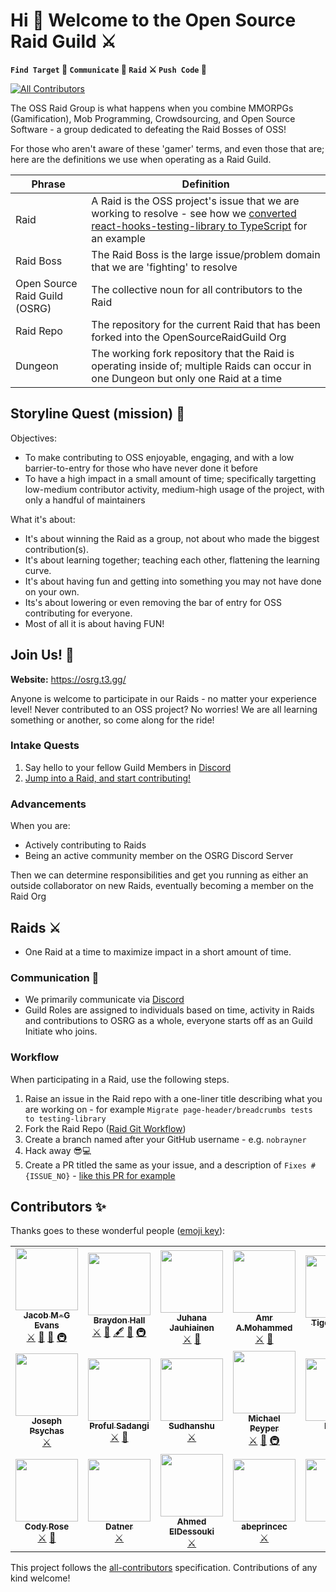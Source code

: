 
# Hi :wave: Welcome to the Open Source Raid Guild :crossed_swords:

**`Find Target` :dart: `Communicate` :satellite: `Raid` :crossed_swords: `Push Code` :tada:**

[![All Contributors](https://img.shields.io/github/all-contributors/OpenSourceRaidGuild/first-quest?color=orange&style=flat-square)](#contributors)

The OSS Raid Group is what happens when you combine MMORPGs (Gamification), Mob Programming, Crowdsourcing, and Open Source Software - a group dedicated to defeating the Raid Bosses of OSS!

For those who aren't aware of these 'gamer' terms, and even those that are; here are the definitions we use when operating as a Raid Guild.

| Phrase                        | Definition                                                                                                                                                                                                                  |
| ----------------------------- | --------------------------------------------------------------------------------------------------------------------------------------------------------------------------------------------------------------------------- |
| Raid                          | A Raid is the OSS project's issue that we are working to resolve - see how we [converted react-hooks-testing-library to TypeScript](https://github.com/testing-library/react-hooks-testing-library/pull/520) for an example |
| Raid Boss                     | The Raid Boss is the large issue/problem domain that we are 'fighting' to resolve                                                                                                                                           |
| Open Source Raid Guild (OSRG) | The collective noun for all contributors to the Raid                                                                                                                                                                        |
| Raid Repo                     | The repository for the current Raid that has been forked into the OpenSourceRaidGuild Org                                                                                                                                   |
| Dungeon                       | The working fork repository that the Raid is operating inside of; multiple Raids can occur in one Dungeon but only one Raid at a time                                                                                       |

## Storyline Quest (mission) :scroll:

Objectives:

- To make contributing to OSS enjoyable, engaging, and with a low barrier-to-entry for those who have never done it before
- To have a high impact in a small amount of time; specifically targetting low-medium contributor activity, medium-high usage of the project, with only a handful of maintainers

What it's about:

- It's about winning the Raid as a group, not about who made the biggest contribution(s).
- It's about learning together; teaching each other, flattening the learning curve.
- It's about having fun and getting into something you may not have done on your own.
- Its's about lowering or even removing the bar of entry for OSS contributing for everyone.
- Most of all it is about having FUN!

<!-- Previous points
- Themed from MMORPG gaming, gamifiying Mob programming OSS repositories
- Look for criteria in OSS repositories
  1. Low to medium contributor activity, only a handful of maintainers
  2. Medium to high usage of the OSS
  3. Our impact can be potentially high; in a few days
-->

## Join Us! :smiling_face_with_three_hearts:
**Website:** https://osrg.t3.gg/

Anyone is welcome to participate in our Raids - no matter your experience level! Never contributed to an OSS project? No worries! We are all learning something or another, so come along for the ride!

### Intake Quests

1. Say hello to your fellow Guild Members in [Discord][discord]
2. [Jump into a Raid, and start contributing!](https://github.com/OpenSourceRaidGuild/tutorial-quest#workflow)

### Advancements

When you are:

- Actively contributing to Raids
- Being an active community member on the OSRG Discord Server

Then we can determine responsibilities and get you running as either an outside collaborator on new Raids, eventually becoming a member on the Raid Org

## Raids :crossed_swords:

- One Raid at a time to maximize impact in a short amount of time.

### Communication :satellite:

- We primarily communicate via [Discord][discord]
- Guild Roles are assigned to individuals based on time, activity in Raids and contributions to OSRG as a whole, everyone starts off as an Guild Initiate who joins.

### Workflow

When participating in a Raid, use the following steps.

1. Raise an issue in the Raid repo with a one-liner title describing what you are working on - for example `Migrate page-header/breadcrumbs tests to testing-library`
2. Fork the Raid Repo ([Raid Git Workflow](./git.md))
3. Create a branch named after your GitHub username - e.g. `nobrayner`
4. Hack away :sunglasses::computer:
5. Create a PR titled the same as your issue, and a description of `Fixes #{ISSUE_NO}` - [like this PR for example](https://github.com/OpenSourceRaidGuild/hospitalrun-frontend/pull/8)

[discord]: https://discord.gg/m5U24z92Va

## Contributors ✨

Thanks goes to these wonderful people ([emoji key](https://allcontributors.org/docs/en/emoji-key)):

<!-- ALL-CONTRIBUTORS-LIST:START - Do not remove or modify this section -->
<!-- prettier-ignore-start -->
<!-- markdownlint-disable -->
<table>
  <tr>
    <td align="center"><a href="https://dev.to/jacobmgevans"><img src="https://avatars1.githubusercontent.com/u/27247160?v=4?s=100" width="100px;" alt=""/><br /><sub><b>Jacob M-G Evans</b></sub></a><br /><a href="#raids-crossed_swords" title="OSRG Guild Member">⚔</a> <a href="#ideas-JacobMGEvans" title="Ideas, Planning, & Feedback">🤔</a> <a href="https://github.com/OpenSourceRaidGuild/tutorial-quest/commits?author=JacobMGEvans" title="Documentation">📖</a> <a href="#infra-JacobMGEvans" title="Infrastructure (Hosting, Build-Tools, etc)">🚇</a></td>
    <td align="center"><a href="https://github.com/nobrayner"><img src="https://avatars2.githubusercontent.com/u/40751395?v=4?s=100" width="100px;" alt=""/><br /><sub><b>Braydon Hall</b></sub></a><br /><a href="#raids-crossed_swords" title="OSRG Guild Member">⚔</a> <a href="#ideas-nobrayner" title="Ideas, Planning, & Feedback">🤔</a> <a href="#content-nobrayner" title="Content">🖋</a> <a href="https://github.com/OpenSourceRaidGuild/tutorial-quest/commits?author=nobrayner" title="Documentation">📖</a> <a href="#infra-nobrayner" title="Infrastructure (Hosting, Build-Tools, etc)">🚇</a></td>
    <td align="center"><a href="https://github.com/juhanakristian"><img src="https://avatars1.githubusercontent.com/u/544386?v=4?s=100" width="100px;" alt=""/><br /><sub><b>Juhana Jauhiainen</b></sub></a><br /><a href="#raids-crossed_swords" title="OSRG Guild Member">⚔</a> <a href="#ideas-juhanakristian" title="Ideas, Planning, & Feedback">🤔</a></td>
    <td align="center"><a href="https://github.com/merodiro"><img src="https://avatars1.githubusercontent.com/u/17033502?v=4?s=100" width="100px;" alt=""/><br /><sub><b>Amr A.Mohammed</b></sub></a><br /><a href="#raids-crossed_swords" title="OSRG Guild Member">⚔</a> <a href="#ideas-merodiro" title="Ideas, Planning, & Feedback">🤔</a></td>
    <td align="center"><a href="https://tigerabrodi.dev/"><img src="https://avatars1.githubusercontent.com/u/49603590?v=4?s=100" width="100px;" alt=""/><br /><sub><b>Tiger Abrodi</b></sub></a><br /><a href="#raids-crossed_swords" title="OSRG Guild Member">⚔</a> <a href="#ideas-tigerabrodi" title="Ideas, Planning, & Feedback">🤔</a></td>
    <td align="center"><a href="https://github.com/marcosvega91"><img src="https://avatars2.githubusercontent.com/u/5365582?v=4?s=100" width="100px;" alt=""/><br /><sub><b>Marco Moretti</b></sub></a><br /><a href="#raids-crossed_swords" title="OSRG Guild Member">⚔</a></td>
    <td align="center"><a href="http://peter.hozak.info/"><img src="https://avatars0.githubusercontent.com/u/1087670?v=4?s=100" width="100px;" alt=""/><br /><sub><b>Peter Hozák</b></sub></a><br /><a href="#raids-crossed_swords" title="OSRG Guild Member">⚔</a> <a href="#ideas-Aprillion" title="Ideas, Planning, & Feedback">🤔</a></td>
  </tr>
  <tr>
    <td align="center"><a href="https://github.com/TheGallery"><img src="https://avatars1.githubusercontent.com/u/3214876?v=4?s=100" width="100px;" alt=""/><br /><sub><b>Joseph Psychas</b></sub></a><br /><a href="#raids-crossed_swords" title="OSRG Guild Member">⚔</a></td>
    <td align="center"><a href="https://github.com/proful"><img src="https://avatars2.githubusercontent.com/u/354596?v=4?s=100" width="100px;" alt=""/><br /><sub><b>Proful Sadangi</b></sub></a><br /><a href="#raids-crossed_swords" title="OSRG Guild Member">⚔</a> <a href="#ideas-proful" title="Ideas, Planning, & Feedback">🤔</a></td>
    <td align="center"><a href="https://github.com/tsuki42"><img src="https://avatars2.githubusercontent.com/u/22864071?v=4?s=100" width="100px;" alt=""/><br /><sub><b>Sudhanshu</b></sub></a><br /><a href="#raids-crossed_swords" title="OSRG Guild Member">⚔</a></td>
    <td align="center"><a href="https://github.com/mpeyper"><img src="https://avatars0.githubusercontent.com/u/23029903?v=4?s=100" width="100px;" alt=""/><br /><sub><b>Michael Peyper</b></sub></a><br /><a href="#raids-crossed_swords" title="OSRG Guild Member">⚔</a> <a href="#ideas-mpeyper" title="Ideas, Planning, & Feedback">🤔</a> <a href="#infra-mpeyper" title="Infrastructure (Hosting, Build-Tools, etc)">🚇</a></td>
    <td align="center"><a href="https://github.com/emma-r-slight"><img src="https://avatars0.githubusercontent.com/u/60733989?v=4?s=100" width="100px;" alt=""/><br /><sub><b>Emma </b></sub></a><br /><a href="#raids-crossed_swords" title="OSRG Guild Member">⚔</a> <a href="#ideas-emma-r-slight" title="Ideas, Planning, & Feedback">🤔</a></td>
    <td align="center"><a href="https://twitter.com/ZiedTouibi"><img src="https://avatars3.githubusercontent.com/u/15978090?v=4?s=100" width="100px;" alt=""/><br /><sub><b>Zied.Touibi</b></sub></a><br /><a href="#raids-crossed_swords" title="OSRG Guild Member">⚔</a> <a href="#ideas-ziedtouibi" title="Ideas, Planning, & Feedback">🤔</a> <a href="#design-ziedtouibi" title="Design">🎨</a></td>
    <td align="center"><a href="https://github.com/kiranjd"><img src="https://avatars2.githubusercontent.com/u/25822851?v=4?s=100" width="100px;" alt=""/><br /><sub><b>Kiran Jd</b></sub></a><br /><a href="#raids-crossed_swords" title="OSRG Guild Member">⚔</a></td>
  </tr>
  <tr>
    <td align="center"><a href="https://github.com/codyarose"><img src="https://avatars1.githubusercontent.com/u/35306025?v=4?s=100" width="100px;" alt=""/><br /><sub><b>Cody Rose</b></sub></a><br /><a href="#raids-crossed_swords" title="OSRG Guild Member">⚔</a> <a href="#ideas-codyarose" title="Ideas, Planning, & Feedback">🤔</a></td>
    <td align="center"><a href="https://github.com/datner"><img src="https://avatars.githubusercontent.com/u/22598347?v=4?s=100" width="100px;" alt=""/><br /><sub><b>Datner</b></sub></a><br /><a href="#raids-crossed_swords" title="OSRG Guild Member">⚔</a></td>
    <td align="center"><a href="https://ahmedeldessouki-a7488.firebaseapp.com/"><img src="https://avatars.githubusercontent.com/u/44158955?v=4?s=100" width="100px;" alt=""/><br /><sub><b>Ahmed ElDessouki</b></sub></a><br /><a href="#raids-crossed_swords" title="OSRG Guild Member">⚔</a></td>
    <td align="center"><a href="https://github.com/abeprincec"><img src="https://avatars.githubusercontent.com/u/16880975?v=4?s=100" width="100px;" alt=""/><br /><sub><b>abeprincec</b></sub></a><br /><a href="#raids-crossed_swords" title="OSRG Guild Member">⚔</a></td>
    <td align="center"><a href="https://github.com/MohitPopli"><img src="https://avatars.githubusercontent.com/u/17976072?v=4?s=100" width="100px;" alt=""/><br /><sub><b>Mohit</b></sub></a><br /><a href="#ideas-MohitPopli" title="Ideas, Planning, & Feedback">🤔</a> <a href="#raids-crossed_swords" title="OSRG Guild Member">⚔</a></td>
    <td align="center"><a href="https://www.linkedin.com/in/ypazevedo/"><img src="https://avatars.githubusercontent.com/u/56167866?v=4?s=100" width="100px;" alt=""/><br /><sub><b>Yago Pereira Azevedo</b></sub></a><br /><a href="#ideas-YPAzevedo" title="Ideas, Planning, & Feedback">🤔</a> <a href="#raids-crossed_swords" title="OSRG Guild Member">⚔</a></td>
  </tr>
</table>

<!-- markdownlint-restore -->
<!-- prettier-ignore-end -->

<!-- ALL-CONTRIBUTORS-LIST:END -->

This project follows the [all-contributors](https://github.com/all-contributors/all-contributors) specification. Contributions of any kind welcome!
